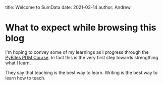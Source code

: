 title: Welcome to SumData
date: 2021-03-14
author: Andrew

# What to expect while browsing this blog

I'm hoping to convey some of my learnings as I progress through the [PyBites PDM Course]('#'). In fact this is the very first step towards strengthing what I learn.

They say that teaching is the best way to learn. Writing is the best way to learn how to teach.
